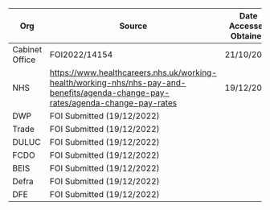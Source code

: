 


| Org | Source | Date Accessed Obtained |
|-----|--------|------------------------|
|Cabinet Office|FOI2022/14154|21/10/2022|
|NHS|https://www.healthcareers.nhs.uk/working-health/working-nhs/nhs-pay-and-benefits/agenda-change-pay-rates/agenda-change-pay-rates|19/12/2022|
|DWP     |FOI Submitted (19/12/2022)       |                        |
|Trade     |FOI Submitted (19/12/2022)        |                        |
|DULUC     |FOI Submitted (19/12/2022)        |                        |
|FCDO     |FOI Submitted (19/12/2022)        |                        |
|BEIS     |FOI Submitted (19/12/2022)        |                        |
|Defra     |FOI Submitted (19/12/2022)        |                        |
|DFE     |FOI Submitted (19/12/2022)        |                        |

